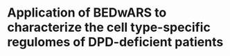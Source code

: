# Application of BEDwARS to characterize the cell type-specific regulomes of DPD-deficient patients
